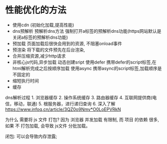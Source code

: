 # 性能优化的方法
* 使用cdn (初始化加载,提高性能)
* dns预解析
    预解析dns方法
    <link rel="dns-prefetch" href="//www.zhix.net">
    强制打开a标签的预解析dns功能(https网站默认是关闭a标签的预解析dns功能)
    <meta http-equiv="x-dns-prefetch-control" content="on">
* 预加载
    页面加载后很快会用到的资源, 不阻塞onload事件
    <link rel="preload" href="">
* 预渲染
    将下载的文件预先在后台渲染,
    <link rel="prerender" href="">
* 合并压缩资源,减少http请求
* 非核心js代码,异步加载
    动态创建sript
    使用defer 携带defer的script标签,在html解析完成之后按顺序加载
    使用async 携带async的script标签,加载顺序是不固定的
* 缩短执行时间
* 缓存

dns解析过程
    1. 浏览器缓存
    2. 操作系统缓存
    3. 路由器缓存
    4. 互联网提供商(电信，移动，联通)
    5. 根服务器，进行递归查询
    6. 深入了解 https://www.infoq.cn/article/3QZ0o9Nmv*O0LoEPVRkN

为什么 需要将 js 文件 打包?
    因为 浏览器 并发加载 有限制, 而 项目 的依赖 很多, 如果 不 打包加载, 会导致 js文件 分批加载。

闭包:
    可以会导致内存泄露; 